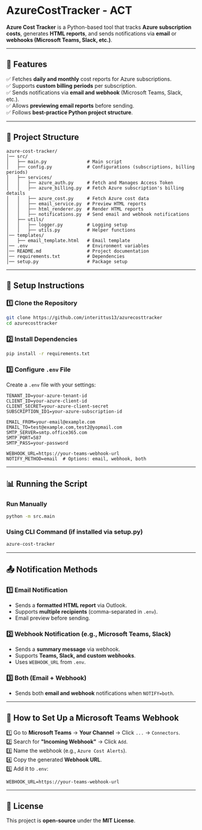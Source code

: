 # AzureCostTracker - ACT

**Azure Cost Tracker** is a Python-based tool that tracks **Azure subscription costs**, generates **HTML reports**, and sends notifications via **email** or **webhooks (Microsoft Teams, Slack, etc.)**.

---

## **🚀 Features**
✅ Fetches **daily and monthly** cost reports for Azure subscriptions.  
✅ Supports **custom billing periods** per subscription.  
✅ Sends notifications via **email and webhook** (Microsoft Teams, Slack, etc.).  
✅ Allows **previewing email reports** before sending.  
✅ Follows **best-practice Python project structure**.

---

## **📂 Project Structure**
```
azure-cost-tracker/
│── src/
│   ├── main.py               # Main script
│   ├── config.py             # Configurations (subscriptions, billing periods)
│   ├── services/
│   │   ├── azure_auth.py     # Fetch and Manages Access Token
│   │   ├── azure_billing.py  # Fetch Azure subscription's billing details
│   │   ├── azure_cost.py     # Fetch Azure cost data
│   │   ├── email_service.py  # Preview HTML reports
│   │   ├── html_renderer.py  # Render HTML reports
│   │   ├── notifications.py  # Send email and webhook notifications
│   ├── utils/
│   │   ├── logger.py         # Logging setup
│   │   ├── utils.py          # Helper functions
│── templates/
│   ├── email_template.html   # Email template
│── .env                      # Environment variables
│── README.md                 # Project documentation
│── requirements.txt          # Dependencies
│── setup.py                  # Package setup
```

---

## **🔧 Setup Instructions**

### **1️⃣ Clone the Repository**
```bash
git clone https://github.com/interittus13/azurecosttracker
cd azurecosttracker
```

### **2️⃣ Install Dependencies**
```bash
pip install -r requirements.txt
```

### **3️⃣ Configure `.env` File**
Create a `.env` file with your settings:
```
TENANT_ID=your-azure-tenant-id
CLIENT_ID=your-azure-client-id
CLIENT_SECRET=your-azure-client-secret
SUBSCRIPTION_ID1=your-azure-subscription-id

EMAIL_FROM=your-email@example.com
EMAIL_TO=test@example.com,test2@yopmail.com
SMTP_SERVER=smtp.office365.com
SMTP_PORT=587
SMTP_PASS=your-password

WEBHOOK_URL=https://your-teams-webhook-url
NOTIFY_METHOD=email  # Options: email, webhook, both
```

---

## **📊 Running the Script**

### **Run Manually**
```bash
python -m src.main
```

### **Using CLI Command (if installed via setup.py)**
```bash
azure-cost-tracker
```

---

## **📤 Notification Methods**

### **1️⃣ Email Notification**  
- Sends a **formatted HTML report** via Outlook.
- Supports **multiple recipients** (comma-separated in `.env`).
- Email preview before sending.

### **2️⃣ Webhook Notification (e.g., Microsoft Teams, Slack)**
- Sends a **summary message** via webhook.
- Supports **Teams, Slack, and custom webhooks**.
- Uses `WEBHOOK_URL` from `.env`.

### **3️⃣ Both (Email + Webhook)**
- Sends both **email and webhook** notifications when `NOTIFY=both`.

---

## **📡 How to Set Up a Microsoft Teams Webhook**
1️⃣ Go to **Microsoft Teams** → **Your Channel** → Click `...` → `Connectors`.  
2️⃣ Search for **"Incoming Webhook"** → Click `Add`.  
3️⃣ Name the webhook (e.g., `Azure Cost Alerts`).  
4️⃣ Copy the generated **Webhook URL**.  
5️⃣ Add it to `.env`:
   ```
   WEBHOOK_URL=https://your-teams-webhook-url
   ```

---

## **📜 License**
This project is **open-source** under the **MIT License**.
